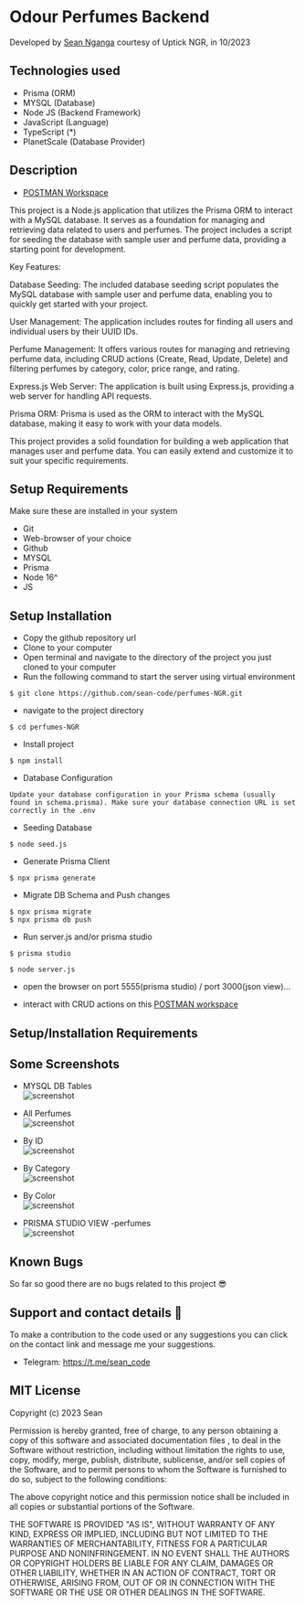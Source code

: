 # Odour Perfumes Backend

Developed by <a href="https://github.com/sean-code" target="_blank">Sean Nganga</a> courtesy of Uptick NGR, in 10/2023

## Technologies used

- Prisma (ORM)
-  MYSQL (Database)
- Node JS (Backend Framework)
- JavaScript (Language)
- TypeScript (*)
- PlanetScale (Database Provider)



## Description

- <a href="https://www.postman.com/vlapp-emmerce/workspace/odour-perfumes/collection/26841432-2a54e5f4-4a02-4f5d-a3c8-15945bf80a14?action=share&creator=26841432" target="_blank">POSTMAN Workspace</a>

This project is a Node.js application that utilizes the Prisma ORM to interact with a MySQL database. It serves as a foundation for managing and retrieving data related to users and perfumes. The project includes a script for seeding the database with sample user and perfume data, providing a starting point for development.

Key Features:

Database Seeding: The included database seeding script populates the MySQL database with sample user and perfume data, enabling you to quickly get started with your project.

User Management: The application includes routes for finding all users and individual users by their UUID IDs.

Perfume Management: It offers various routes for managing and retrieving perfume data, including CRUD actions (Create, Read, Update, Delete) and filtering perfumes by category, color, price range, and rating.

Express.js Web Server: The application is built using Express.js, providing a web server for handling API requests.

Prisma ORM: Prisma is used as the ORM to interact with the MySQL database, making it easy to work with your data models.

This project provides a solid foundation for building a web application that manages user and perfume data. You can easily extend and customize it to suit your specific requirements.


## Setup Requirements
 Make sure these are installed in your system

- Git
- Web-browser of your choice
- Github
- MYSQL
- Prisma
- Node 16^
- JS

## Setup Installation

- Copy the github repository url
- Clone to your computer
- Open terminal and navigate to the directory of the project you just cloned to your computer
- Run the following command to start the server using virtual environment

```
$ git clone https://github.com/sean-code/perfumes-NGR.git 
```

- navigate to the project directory

```
$ cd perfumes-NGR
```
- Install project
```
$ npm install
```
- Database Configuration
```
Update your database configuration in your Prisma schema (usually found in schema.prisma). Make sure your database connection URL is set correctly in the .env
```
- Seeding Database
```
$ node seed.js
```

- Generate  Prisma Client

```
$ npx prisma generate
```

- Migrate DB Schema and Push changes

```
$ npx prisma migrate 
$ npx prisma db push

```

- Run server.js and/or prisma studio
```
$ prisma studio
```
```
$ node server.js
```



- open the browser on port 5555(prisma studio) / port 3000(json view)...


- interact with CRUD actions on this <a href="https://www.postman.com/vlapp-emmerce/workspace/odour-perfumes/collection/26841432-2a54e5f4-4a02-4f5d-a3c8-15945bf80a14?action=share&creator=26841432" target="_blank">POSTMAN workspace</a>


## Setup/Installation Requirements



## Some Screenshots

- MYSQL DB Tables
    <br>
  <img src="./assets/images/PlanetScale DB.png" alt="screenshot" />


- All Perfumes
  <br>
  <img src="./assets/images/AllPerfumes.png" alt="screenshot" />


- By ID
    <br>
  <img src="./assets/images/PerfumeByID.png" alt="screenshot" />

- By Category
    <br>
  <img src="./assets/images/By Category.png" alt="screenshot" />


- By Color
    <br>
  <img src="./assets/images/ByColor.png" alt="screenshot" />

- PRISMA STUDIO VIEW -perfumes
    <br>
  <img src="./assets/images/Prisma Studio View.png" alt="screenshot" />



## Known Bugs

So far so good there are no bugs related to this project 😎

## Support and contact details 🙂

To make a contribution to the code used or any suggestions you can click on the contact link and message me your suggestions.

- Telegram: https://t.me/sean_code

## MIT License

Copyright (c) 2023 Sean

Permission is hereby granted, free of charge, to any person obtaining a copy
of this software and associated documentation files , to deal
in the Software without restriction, including without limitation the rights
to use, copy, modify, merge, publish, distribute, sublicense, and/or sell
copies of the Software, and to permit persons to whom the Software is
furnished to do so, subject to the following conditions:

The above copyright notice and this permission notice shall be included in all
copies or substantial portions of the Software.

THE SOFTWARE IS PROVIDED "AS IS", WITHOUT WARRANTY OF ANY KIND, EXPRESS OR
IMPLIED, INCLUDING BUT NOT LIMITED TO THE WARRANTIES OF MERCHANTABILITY,
FITNESS FOR A PARTICULAR PURPOSE AND NONINFRINGEMENT. IN NO EVENT SHALL THE
AUTHORS OR COPYRIGHT HOLDERS BE LIABLE FOR ANY CLAIM, DAMAGES OR OTHER
LIABILITY, WHETHER IN AN ACTION OF CONTRACT, TORT OR OTHERWISE, ARISING FROM,
OUT OF OR IN CONNECTION WITH THE SOFTWARE OR THE USE OR OTHER DEALINGS IN THE
SOFTWARE.


